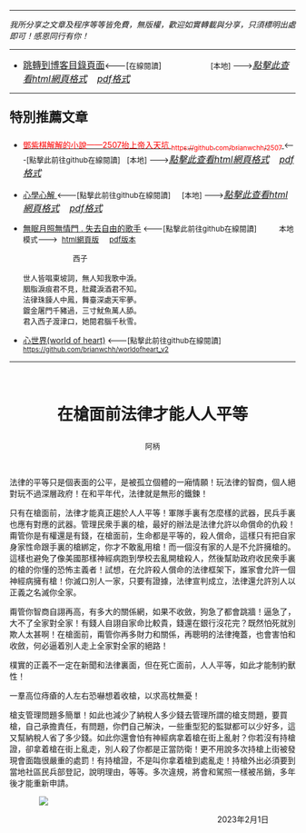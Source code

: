***
*我所分享之文章及程序等等皆免費，無版權，歡迎如實轉載與分享，只須標明出處即可！感恩同行有你！* 
****
- [<font size=3>跳轉到博客目錄頁面</font>](../../tableOfContent.md)<---[<font size=2>在線閱讀</font>]&nbsp;&nbsp; &nbsp; &nbsp; &nbsp; &nbsp; &nbsp; &nbsp; &nbsp; &nbsp;&nbsp; &nbsp;  <font size=2> [本地] ---></font><font size=3>[*_點擊此查看html網頁格式_*](../../tableOfContent.html)&nbsp; &nbsp; [*_pdf格式_*](../../tableOfContent.md.pdf)</font>
****

### <p style="font-size: 23px; font-weight:900;">特別推薦文章</p>

- [<font color=red> 鄧紫棋解解的小說——2507抬上帝入天坑 <sub>https://github.com/brianwchh/2507 </sub></font>](https://github.com/brianwchh/worldofheart_v2/blob/main/md_and_html/%E9%84%A7%E7%B4%AB%E6%A3%8B%E8%A7%A3%E8%A7%A3%E7%9A%84%E5%B0%8F%E8%AA%AA%E2%80%94%E2%80%942507%E6%8A%AC%E4%B8%8A%E5%B8%9D%E5%85%A5%E5%A4%A9%E5%9D%91.md)<font size=2><---[點擊此前往github在線閱讀]</font>&nbsp;&nbsp; <font size=2> [本地] ---></font><font size=3>[*_點擊此查看html網頁格式_*](../../md_and_html/鄧紫棋解解的小說——2507抬上帝入天坑.html)&nbsp; &nbsp; [*_pdf格式_*](../../md_and_html/鄧紫棋解解的小說——2507抬上帝入天坑.md.pdf)</font> 

- [<font  > 心學心解 </font>](https://github.com/brianwchh/worldofheart_v2/blob/main/md_and_html/%E5%BF%83%E5%AD%B8%E6%96%B0%E8%A7%A3.md)<font size=2><---[點擊此前往github在線閱讀]</font>&nbsp;&nbsp; &nbsp;   <font size=2> [本地] ---></font><font size=3>[*_點擊此查看html網頁格式_*](../../心學新解.html)&nbsp; &nbsp; [*_pdf格式_*](../../心學新解.md.pdf)</font> 

- [<font  >無眠月照無情門 . 失去自由的歌手</font>](https://github.com/brianwchh/worldofheart_v2/blob/main/md_and_html/%E7%84%A1%E7%9C%A0%E6%9C%88%E7%85%A7%E7%84%A1%E6%83%85%E9%96%80.md)<font size=2> <---[點擊此前往github在線閱讀]</font> &nbsp;&nbsp;&nbsp;&nbsp;&nbsp;&nbsp;&nbsp;&nbsp; <font size=2>本地模式---> &nbsp;[html網頁版](../../md_and_html/無眠月照無情門.html) &nbsp;&nbsp;&nbsp; [pdf版本](../../md_and_html/無眠月照無情門.md.pdf) </font>

    <p><font size=2>&nbsp; &nbsp; &nbsp; &nbsp; &nbsp; &nbsp; &nbsp; &nbsp; &nbsp; &nbsp; &nbsp; &nbsp; 西子</br></br>世人皆唱東坡詞，無人知我歌中淚。</br>胭脂淚痕君不見，肚藏淚酒君不知。</br>法律珠鍊人中鳳，舞臺深處天牢夢。</br>鍍金屠門千豬過，三寸魷魚萬人舔。</br>君入西子渡津口，她閱君腦千秋雪。</font></p>
    
- [<font  >心世界(world of heart)</font>](https://github.com/brianwchh/worldofheart_v2)<font size=2> <---[點擊此前往github在線閱讀]</font> <sub> https://github.com/brianwchh/worldofheart_v2 </sub>

   

****



</br>

# <p align="center"  >在槍面前法律才能人人平等</p> 

<p align="center" style="font-size: small;">阿柄</p>

</br>


法律的平等只是個表面的公平，是被孤立個體的一廂情願！玩法律的智商，個人絕對玩不過深層政府！在和平年代，法律就是無形的鐵鍊！   

只有在槍面前，法律才能真正趨於人人平等！軍隊手裏有怎麼樣的武器，民兵手裏也應有對應的武器。管理民衆手裏的槍，最好的辦法是法律允許以命償命的仇殺！甭管你是有權還是有錢，在槍面前，生命都是平等的，殺人償命，這樣只有把自家身家性命跟手裏的槍綁定，你才不敢亂用槍！而一個沒有家的人是不允許擁槍的。這樣也避免了像美國那樣神經病跑到學校去亂開槍殺人，然後幫助政府收民衆手裏的槍的你懂的恐怖主義者！試想，在允許殺人償命的法律框架下，誰家會允許一個神經病擁有槍！你滅口別人一家，只要有證據，法律宣判成立，法律還允許別人以正義之名滅你全家。

甭管你智商自詡再高，有多大的關係網，如果不收斂，狗急了都會跳牆！逼急了，大不了全家對全家！有錢人自詡自家命比較貴，錢還在銀行沒花完？既然怕死就別欺人太甚啊！在槍面前，甭管你再多財力和關係，再聰明的法律掩蓋，也會害怕和收斂，何必逼着別人走上全家對全家的絕路！   

樸實的正義不一定在新聞和法律裏面，但在死亡面前，人人平等，如此才能制約獸性！    

一羣高位痔瘡的人左右恐嚇想着收槍，以求高枕無憂！

槍支管理問題多簡單！如此也減少了納稅人多少錢去管理所謂的槍支問題，要買槍，自己承擔責任，有問題，你們自己解決，一些重型犯的監獄都可以少好多，這又幫納稅人省了多少錢。如此你還會怕有神經病拿着槍在街上亂射？你若沒有持槍證，卻拿着槍在街上亂走，別人殺了你都是正當防衛！更不用說多次持槍上街被發現會面臨很嚴重的處罰！有持槍證，不是叫你拿着槍到處亂走！持槍外出必須要到當地社區民兵部登記，說明理由，等等。多次違規，將會和駕照一樣被吊銷，多年後才能重新申請。  



<!-- image area, flex to make it center,it may not work for github, for html and pdf rendering only -->
<div align="center" style="page-break-inside: avoid; margin-top:1px; margin-bottom:1px;"> <!-- pictureWrapper_div add this only to make the bendan github understand -->
  <div class="ImageWrapperFlex" >
   <div class="FlexSide"  ></div>
   <image class="FlexImage"   src='./images/大學.jpg'/>
   <div class="FlexSide" ></div>
  </div>
  <p align="center" style="margin:0px;">   </p> 
</div> <!-- end pictureWrapper_div -->

<p align="right"> 2023年2月1日 &nbsp;&nbsp;&nbsp;&nbsp;&nbsp;&nbsp;&nbsp;&nbsp;&nbsp;&nbsp;&nbsp; </p>
</div>





</br>
</br>

<style>

.ImageWrapperFlex {
    display: flex; 
    flex-direction: row; 
    margin-top: 1px; 
    margin-bottom: 1px;

    width: 100% ;
}

.FlexSide {
    flex-basis: 0px ;
    flex:1;

}



/* large device screen 設置熒幕顯示圖片大小（電腦等大型屏幕）*/
@media only screen and (min-width: 600px) {

    .FlexImage {
        flex-basis: 400px ;
        flex:0;    
        height:auto; 
        max-width: 400px;
        min-width: 400px;
     
    }

}

 /* small device screen 設置熒幕顯示圖片大小（平板手機等屏幕）*/
@media only screen and (max-width: 600px) {
    
    .FlexImage {
        flex-basis: 400px ;
        flex:1;
        height:auto; 
     
    }

}

/* style for print !important 設置打印圖片大小*/
@media print {

    .FlexImage {
        flex-basis: 300px ;
        flex:0;    
        height:auto; 
        max-width: 300px;
        min-width: 300px;
     
    }
}

</style>


<!-- 共用的css -->
<!-- <head>
    <link rel="stylesheet" href="../common_css/common_style.css">
</head> -->




